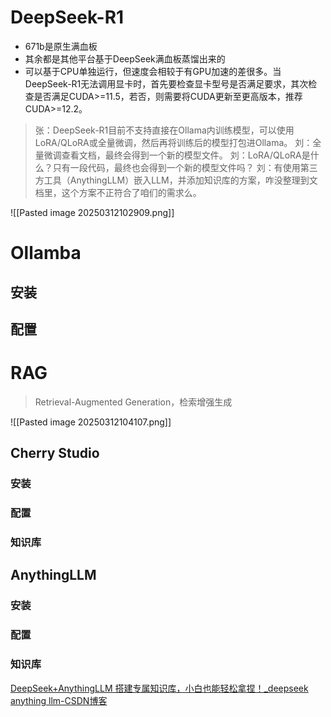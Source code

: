 
# DeepSeek-R1

- 671b是原生满血板
- 其余都是其他平台基于DeepSeek满血板蒸馏出来的
- 可以基于CPU单独运行，但速度会相较于有GPU加速的差很多。当DeepSeek-R1无法调用显卡时，首先要检查显卡型号是否满足要求，其次检查是否满足CUDA>=11.5，若否，则需要将CUDA更新至更高版本，推荐CUDA>=12.2。

> 张：DeepSeek-R1目前不支持直接在Ollama内训练模型，可以使用LoRA/QLoRA或全量微调，然后再将训练后的模型打包进Ollama。
> 刘：全量微调查看文档，最终会得到一个新的模型文件。
> 刘：LoRA/QLoRA是什么？只有一段代码，最终也会得到一个新的模型文件吗？
> 刘：有使用第三方工具（AnythingLLM）嵌入LLM，并添加知识库的方案，咋没整理到文档里，这个方案不正符合了咱们的需求么。




![[Pasted image 20250312102909.png]]
# Ollamba

## 安装

## 配置

# RAG

> Retrieval-Augmented Generation，检索增强生成

![[Pasted image 20250312104107.png]]


## Cherry Studio

### 安装

### 配置

### 知识库

## AnythingLLM

### 安装

### 配置

### 知识库

[DeepSeek+AnythingLLM 搭建专属知识库，小白也能轻松拿捏！_deepseek anything llm-CSDN博客](https://blog.csdn.net/weixin_40816738/article/details/145644535)




